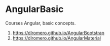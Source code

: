 # AngularBasic
Courses Angular, basic concepts.

1. https://dlromero.github.io/AngularBootstrap
2. https://dlromero.github.io/AngularMaterial
